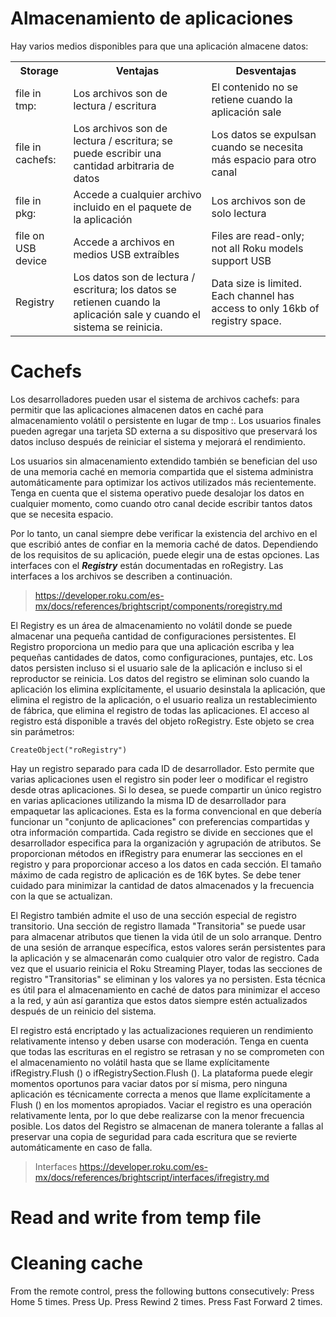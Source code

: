 # Almacenamiento de aplicaciones 
Hay varios medios disponibles para que una aplicación almacene datos:
<table >
  <tr>
    <th>Storage</th>
    <th>Ventajas</th>
    <th>Desventajas</th>
  </tr>
  <tr>
    <td>file in tmp:</td>
    <td>Los archivos son de lectura / escritura</td>
    <td>El contenido no se retiene cuando la aplicación sale</td>
  </tr>
  <tr>
    <td>file in cachefs:</td>
    <td>Los archivos son de lectura / escritura;  se puede escribir una cantidad arbitraria de datos</td>
    <td>Los datos se expulsan cuando se necesita más espacio para otro canal</td>
  </tr>
  <tr>
    <td>file in pkg:</td>
    <td>Accede a cualquier archivo incluido en el paquete de la aplicación</td>
    <td>Los archivos son de solo lectura</td>
  </tr>
  <tr>
    <td>file on USB device</td>
    <td>Accede a archivos en medios USB extraíbles</td>
    <td>Files are read-only; not all Roku models support USB</td>
  </tr>
  <tr>
    <td>Registry</td>
    <td>Los datos son de lectura / escritura;  los datos se retienen cuando la aplicación sale y cuando el sistema se reinicia.</td>
    <td>Data size is limited. Each channel has access to only 16kb of registry space.</td>
  </tr>
</table>

# Cachefs
Los desarrolladores pueden usar el sistema de archivos cachefs: para permitir que las aplicaciones almacenen datos en caché para almacenamiento volátil o persistente en lugar de tmp :.  Los usuarios finales pueden agregar una tarjeta SD externa a su dispositivo que preservará los datos incluso después de reiniciar el sistema y mejorará el rendimiento.  

Los usuarios sin almacenamiento extendido también se benefician del uso de una memoria caché en memoria compartida que el sistema administra automáticamente para optimizar los activos utilizados más recientemente.  Tenga en cuenta que el sistema operativo puede desalojar los datos en cualquier momento, como cuando otro canal decide escribir tantos datos que se necesita espacio.  

Por lo tanto, un canal siempre debe verificar la existencia del archivo en el que escribió antes de confiar en la memoria caché de datos.  Dependiendo de los requisitos de su aplicación, puede elegir una de estas opciones.  Las interfaces con el ***Registry*** están documentadas en roRegistry.  Las interfaces a los archivos se describen a continuación.

>https://developer.roku.com/es-mx/docs/references/brightscript/components/roregistry.md 

El Registry es un área de almacenamiento no volátil donde se puede almacenar una pequeña cantidad de configuraciones persistentes.  El Registro proporciona un medio para que una aplicación escriba y lea pequeñas cantidades de datos, como configuraciones, puntajes, etc. Los datos persisten incluso si el usuario sale de la aplicación e incluso si el reproductor se reinicia.  Los datos del registro se eliminan solo cuando la aplicación los elimina explícitamente, el usuario desinstala la aplicación, que elimina el registro de la aplicación, o el usuario realiza un restablecimiento de fábrica, que elimina el registro de todas las aplicaciones.  El acceso al registro está disponible a través del objeto roRegistry.  Este objeto se crea sin parámetros:

    CreateObject("roRegistry")

Hay un registro separado para cada ID de desarrollador.  Esto permite que varias aplicaciones usen el registro sin poder leer o modificar el registro desde otras aplicaciones.  Si lo desea, se puede compartir un único registro en varias aplicaciones utilizando la misma ID de desarrollador para empaquetar las aplicaciones.  Esta es la forma convencional en que debería funcionar un "conjunto de aplicaciones" con preferencias compartidas y otra información compartida.  Cada registro se divide en secciones que el desarrollador especifica para la organización y agrupación de atributos.  Se proporcionan métodos en ifRegistry para enumerar las secciones en el registro y para proporcionar acceso a los datos en cada sección.  El tamaño máximo de cada registro de aplicación es de 16K bytes.  Se debe tener cuidado para minimizar la cantidad de datos almacenados y la frecuencia con la que se actualizan.

El Registro también admite el uso de una sección especial de registro transitorio.  Una sección de registro llamada "Transitoria" se puede usar para almacenar atributos que tienen la vida útil de un solo arranque.  Dentro de una sesión de arranque específica, estos valores serán persistentes para la aplicación y se almacenarán como cualquier otro valor de registro.  Cada vez que el usuario reinicia el Roku Streaming Player, todas las secciones de registro "Transitorias" se eliminan y los valores ya no persisten.  Esta técnica es útil para el almacenamiento en caché de datos para minimizar el acceso a la red, y aún así garantiza que estos datos siempre estén actualizados después de un reinicio del sistema.

El registro está encriptado y las actualizaciones requieren un rendimiento relativamente intenso y deben usarse con moderación.  Tenga en cuenta que todas las escrituras en el registro se retrasan y no se comprometen con el almacenamiento no volátil hasta que se llame explícitamente ifRegistry.Flush () o ifRegistrySection.Flush ().  La plataforma puede elegir momentos oportunos para vaciar datos por sí misma, pero ninguna aplicación es técnicamente correcta a menos que llame explícitamente a Flush () en los momentos apropiados.  Vaciar el registro es una operación relativamente lenta, por lo que debe realizarse con la menor frecuencia posible.  Los datos del Registro se almacenan de manera tolerante a fallas al preservar una copia de seguridad para cada escritura que se revierte automáticamente en caso de falla.

> Interfaces
> https://developer.roku.com/es-mx/docs/references/brightscript/interfaces/ifregistry.md 

# Read and write from temp file

# Cleaning cache 
From the remote control, press the following buttons consecutively:
Press Home 5 times.
Press Up.
Press Rewind 2 times.
Press Fast Forward 2 times.